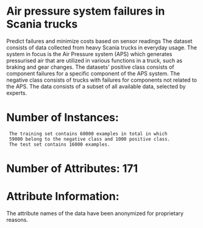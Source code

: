 # Air pressure system failures in Scania trucks
Predict failures and minimize costs based on sensor readings
The dataset consists of data collected from heavy Scania 
 trucks in everyday usage. The system in focus is the 
Air Pressure system (APS) which generates pressurised 
air that are utilized in various functions in a truck, 
such as braking and gear changes. The datasets' 
positive class consists of component failures 
for a specific component of the APS system. 
The negative class consists of trucks with failures 
for components not related to the APS. The data consists 
of a subset of all available data, selected by experts.
# Number of Instances: 
     The training set contains 60000 examples in total in which 
     59000 belong to the negative class and 1000 positive class. 
     The test set contains 16000 examples.
# Number of Attributes: 171 
# Attribute Information:
The attribute names of the data have been anonymized for proprietary reasons.


